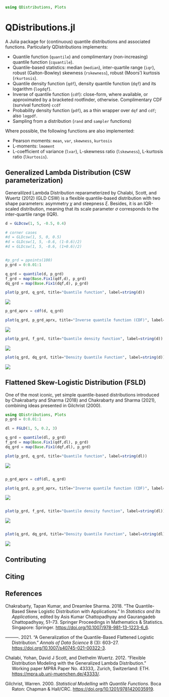 

``` julia
using QDistributions, Plots
```

# QDistributions.jl

A Julia package for (continuous) quantile distributions and associated
functions. Particularly QDistributions implements:

- Quantile function (`quantile`) and complimentary (non-increasing)
  quantile function (`cquantile`).
- Quantile-based statistics: median (`median`), inter-quartile range
  (`iqr`), robust (Galton-Bowley) skewness (`rskewness`), robust
  (Moors’) kurtosis (`rkurtosis`).
- Quantile density function (`qdf`), density quantile function (`dqf`)
  and its logarithm (`logdqf`).
- Inverse of quantile function (`cdf`): close-form, where available, or
  approximated by a bracketed rootfinder, otherwise. Complimentary CDF
  (survival function) `ccdf`
- Probability density function (`pdf`), as a thin wrapper over `dqf` and
  `cdf`; also `logpdf`.
- Sampling from a distribution (`rand` and `sampler` functions)

Where possible, the following functions are also implemented:

- Pearson moments: `mean`, `var`, `skewness`, `kurtosis`
- L-moments: `lmoment`
- L-coefficient of variance (`lvar`), L-skewness ratio (`lskewness`),
  L-kurtosis ratio (`lkurtosis`).

## Generalized Lambda Distribution (CSW parameterization)

Generalilzed Lambda Distribution reparameterized by Chalabi, Scott, and
Wuertz (2012) (GLD CSW) is a flexible quantile-based distribution with
two shape parameters: asymmetry $\chi$ and steepness $\xi$. Besides, it
is an IQR-scaled distribution, meaning that its scale parameter $\sigma$
corresponds to the inter-quartile range (IQR).

``` julia
d = GLDcsw(1, 5, -0.5, 0.4)

# corner cases
#d = GLDcsw(1, 5, 0, 0.5) 
#d = GLDcsw(1, 5, -0.6, (1-0.6)/2)
#d = GLDcsw(1, 5, -0.6, (1+0.6)/2)


#p_grd = ppoints(100)
p_grd = 0:0.01:1

q_grd = quantile(d, p_grd)
f_grd = map(Base.Fix1(qdf,d), p_grd)
dq_grd = map(Base.Fix1(dqf,d), p_grd)

plot(p_grd, q_grd, title="Quantile function", label=string(d))
```

![](README_files/figure-commonmark/cell-3-output-1.svg)

``` julia
p_grd_aprx = cdf(d, q_grd)

plot(q_grd, p_grd_aprx, title="Inverse quantile function (CDF)", label=string(d))
```

![](README_files/figure-commonmark/cell-4-output-1.svg)

``` julia
plot(p_grd, f_grd, title="Quantile density function", label=string(d))
```

![](README_files/figure-commonmark/cell-5-output-1.svg)

``` julia
plot(q_grd, dq_grd, title="Density Quantile Function", label=string(d))
```

![](README_files/figure-commonmark/cell-6-output-1.svg)

## Flattened Skew-Logistic Distribution (FSLD)

One of the most iconic, yet simple quantile-based distributions
introduced by Chakrabarty and Sharma (2018) and Chakrabarty and Sharma
(2021), combining ideas presented in Gilchrist (2000).

``` julia
using QDistributions, Plots
p_grd = 0:0.01:1

dl = FGLD(1, 5, 0.2, 3)

q_grd = quantile(dl, p_grd)
f_grd = map(Base.Fix1(qdf,dl), p_grd)
dq_grd = map(Base.Fix1(dqf,dl), p_grd)

plot(p_grd, q_grd, title="Quantile function", label=string(dl))
```

![](README_files/figure-commonmark/cell-7-output-1.svg)

``` julia

p_grd_aprx = cdf(dl, q_grd)

plot(q_grd, p_grd_aprx, title="Inverse quantile function (CDF)", label=string(dl))
```

![](README_files/figure-commonmark/cell-8-output-1.svg)

``` julia

plot(p_grd, f_grd, title="Quantile density function", label=string(dl))
```

![](README_files/figure-commonmark/cell-9-output-1.svg)

``` julia

plot(q_grd, dq_grd, title="Density Quantile Function", label=string(dl))
```

![](README_files/figure-commonmark/cell-10-output-1.svg)

## Contributing

## Citing

## References

<div id="refs" class="references csl-bib-body hanging-indent"
entry-spacing="0">

<div id="ref-chakrabarty2018QuantileBasedSkewLogistic"
class="csl-entry">

Chakrabarty, Tapan Kumar, and Dreamlee Sharma. 2018. “The Quantile-Based
Skew Logistic Distribution with Applications.” In *Statistics and Its
Applications*, edited by Asis Kumar Chattopadhyay and Gaurangadeb
Chattopadhyay, 51–73. Springer Proceedings in Mathematics & Statistics.
Singapore: Springer. <https://doi.org/10.1007/978-981-13-1223-6_6>.

</div>

<div id="ref-chakrabarty2021GeneralizationQuantileBasedFlattened"
class="csl-entry">

———. 2021. “A Generalization of the Quantile-Based Flattened Logistic
Distribution.” *Annals of Data Science* 8 (3): 603–27.
<https://doi.org/10.1007/s40745-021-00322-3>.

</div>

<div id="ref-chalabi2012FlexibleDistributionModeling" class="csl-entry">

Chalabi, Yohan, David J Scott, and Diethelm Wuertz. 2012. “Flexible
Distribution Modeling with the Generalized Lambda Distribution.” Working
paper MPRA Paper No. 43333,. Zurich, Switzerland: ETH.
<https://mpra.ub.uni-muenchen.de/43333/>.

</div>

<div id="ref-gilchrist2000StatisticalModellingQuantile"
class="csl-entry">

Gilchrist, Warren. 2000. *Statistical Modelling with Quantile
Functions*. Boca Raton: Chapman & Hall/CRC.
<https://doi.org/10.1201/9781420035919>.

</div>

</div>
